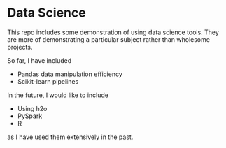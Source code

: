 # Data Science  

This repo includes some demonstration of using data science tools. 
They are more of demonstrating a particular subject rather than wholesome projects.   

So far, I have included  

- Pandas data manipulation efficiency  
- Scikit-learn pipelines  

In the future, I would like to include  

- Using h2o  
- PySpark  
- R

as I have used them extensively in the past.    